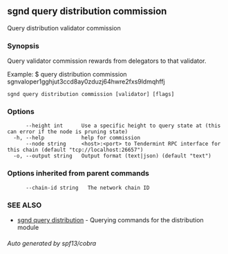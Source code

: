 ## sgnd query distribution commission

Query distribution validator commission

### Synopsis

Query validator commission rewards from delegators to that validator.

Example:
$ <appd> query distribution commission sgnvaloper1gghjut3ccd8ay0zduzj64hwre2fxs9ldmqhffj

```
sgnd query distribution commission [validator] [flags]
```

### Options

```
      --height int      Use a specific height to query state at (this can error if the node is pruning state)
  -h, --help            help for commission
      --node string     <host>:<port> to Tendermint RPC interface for this chain (default "tcp://localhost:26657")
  -o, --output string   Output format (text|json) (default "text")
```

### Options inherited from parent commands

```
      --chain-id string   The network chain ID
```

### SEE ALSO

* [sgnd query distribution](sgnd_query_distribution.md)	 - Querying commands for the distribution module

###### Auto generated by spf13/cobra
